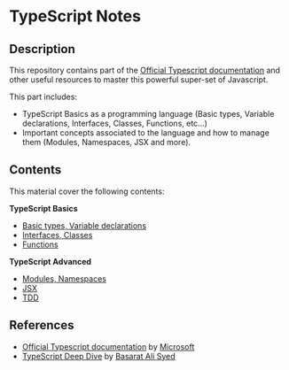 # TypeScript Notes

## Description ##

This repository contains part of the [Official Typescript documentation](www.typescriptlang.org) and other useful resources to master this powerful super-set of Javascript.

This part includes:

- TypeScript Basics as a programming language (Basic types, Variable declarations, Interfaces, Classes, Functions, etc...)
- Important concepts associated to the language and how to manage them (Modules, Namespaces, JSX and more).

## Contents ##

This material cover the following contents:

**TypeScript Basics**

- [Basic types, Variable declarations](https://github.com/giuseppeTiberi/TypeScript-notes/tree/master/BasicTypes-VariableDeclarations)
- [Interfaces, Classes](...)
- [Functions](...)

**TypeScript Advanced**

- [Modules, Namespaces](...)
- [JSX](...)
- [TDD](...)

## References ##

- [Official Typescript documentation](www.typescriptlang.org) by [Microsoft](https://www.microsoft.com/)
- [TypeScript Deep Dive](https://www.gitbook.com/book/basarat/typescript/details) by [Basarat Ali Syed](https://twitter.com/basarat)